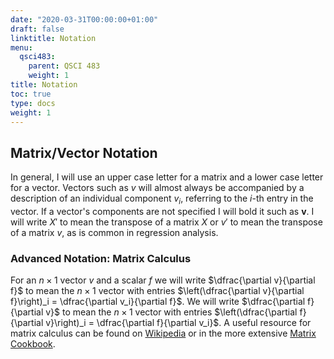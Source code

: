 ```yaml
---
date: "2020-03-31T00:00:00+01:00"
draft: false
linktitle: Notation
menu:
  qsci483:
    parent: QSCI 483
    weight: 1
title: Notation
toc: true
type: docs
weight: 1
---
```


## Matrix/Vector Notation ##

In general, I will use an upper case letter for a matrix and a lower case letter for a vector. Vectors such as $v$ will almost always be accompanied by a description of an individual component $v_i$, referring to the $i$-th entry in the vector. If a vector's components are not specified I will bold it such as $\mathbf{v}$. I will write $X'$ to mean the transpose of a matrix $X$ or $v'$ to mean the transpose of a matrix $v$, as is common in regression analysis. 

### Advanced Notation: Matrix Calculus ###

For an $n\times 1$ vector $v$ and a scalar $f$ we will write $\dfrac{\partial v}{\partial f}$ to mean the $n\times 1$ vector with entries $\left(\dfrac{\partial v}{\partial f}\right)_i = \dfrac{\partial v_i}{\partial f}$. We will write $\dfrac{\partial f}{\partial v}$ to mean the $n\times 1$ vector with entries $\left(\dfrac{\partial f}{\partial v}\right)_i = \dfrac{\partial f}{\partial v_i}$. A useful resource for matrix calculus can be found on [Wikipedia](https://en.wikipedia.org/wiki/Matrix_calculus) or in the more extensive [Matrix Cookbook](https://www.math.uwaterloo.ca/~hwolkowi/matrixcookbook.pdf). 